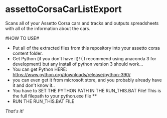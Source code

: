 # assettoCorsaCarListExport

Scans all of your Assetto Corsa cars and tracks and outputs spreadsheets with all of the information about the cars. 

#HOW TO USE#

- Put all of the extracted files from this repository into your assetto corsa content folder.
- Get Python (if you don't have it)!   ( I recommend using anaconda 3 for development) but any install of python version 3 should work...
- You can get Python HERE: https://www.python.org/downloads/release/python-390/ 
- you can even get it from microsoft store, and you probably already have it and don't know it..  
- You have to SET THE PYTHON PATH IN THE RUN_THIS.BAT File! This is the full filepath to your python.exe file **
- RUN THE RUN_THIS.BAT FILE

*That's it!* 
